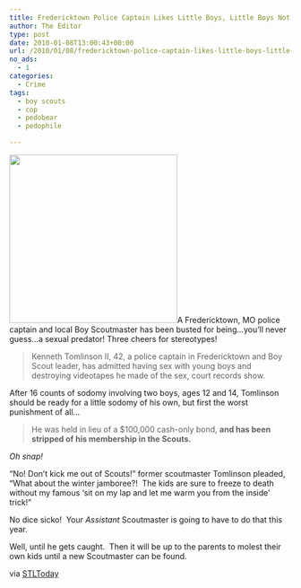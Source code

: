 ```yaml
---
title: Fredericktown Police Captain Likes Little Boys, Little Boys Not Big Fans of Him
author: The Editor
type: post
date: 2010-01-08T13:00:43+00:00
url: /2010/01/08/fredericktown-police-captain-likes-little-boys-little-boys-not-big-fans-of-him/
no_ads:
  - 1
categories:
  - Crime
tags:
  - boy scouts
  - cop
  - pedobear
  - pedophile

---
```

[<img class="alignright size-full wp-image-2799" title="pedobear" src="http://punchingkitty.com/wp-content/uploads/2010/01/pedobear.jpg" alt="" width="300" height="300" srcset="http://media.punchingkitty.com/wordpress/2010/01/pedobear.jpg 300w, http://media.punchingkitty.com/wordpress/2010/01/pedobear-150x150.jpg 150w" sizes="(max-width: 300px) 100vw, 300px" />][1]A Fredericktown, MO police captain and local Boy Scoutmaster has been busted for being&#8230;you&#8217;ll never guess&#8230;a sexual predator! Three cheers for stereotypes!

> Kenneth Tomlinson II, 42, a police captain in Fredericktown and Boy Scout leader, has admitted having sex with young boys and destroying videotapes he made of the sex, court records show.

After 16 counts of sodomy involving two boys, ages 12 and 14, Tomlinson should be ready for a little sodomy of his own, but first the worst punishment of all&#8230;

> He was held in lieu of a $100,000 cash-only bond, **and has been stripped of his membership in the Scouts.**

_Oh snap!_

&#8220;No! Don&#8217;t kick me out of Scouts!&#8221; former scoutmaster Tomlinson pleaded, &#8220;What about the winter jamboree?!  The kids are sure to freeze to death without my famous &#8216;sit on my lap and let me warm you from the inside&#8217; trick!&#8221;

No dice sicko!  Your _Assistant_ Scoutmaster is going to have to do that this year.

Well, until he gets caught.  Then it will be up to the parents to molest their own kids until a new Scoutmaster can be found.

via <a href="http://www.stltoday.com/stltoday/news/stories.nsf/laworder/story/0E322B6270CE48DA862576A400101917?OpenDocument" target="_blank">STLToday</a>

 [1]: http://punchingkitty.com/wp-content/uploads/2010/01/pedobear.jpg